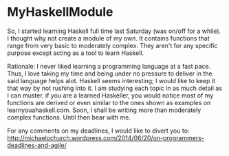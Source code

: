 MyHaskellModule
===============

So, I started learning Haskell full time last Saturday (was on/off for a while). I thought why not create a module of my own. 
It contains functions that range from very basic to moderately complex. They aren't for any specific purpose except acting as a tool to learn Haskell.

Rationale: I never liked learning a programming language at a fast pace. Thus, I love taking my time and being under no pressure to deliver in the said language helps alot. Haskell seems interesting; I would like to keep it that way by not rushing into it. I am studying each topic in as much detail as I can muster. if you are a learned Haskeller, you would notice most of my functions are derived or even similar to the ones shown as examples on learnyouahaskell.com. Soon, I shall be writing more than moderately complex functions. Until then bear with me.

For any comments on my deadlines, I would like to divert you to:
http://michaelochurch.wordpress.com/2014/06/20/on-programmers-deadlines-and-agile/